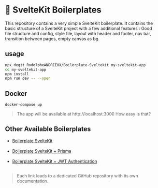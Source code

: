 # 🚀 SvelteKit Boilerplates

This repository contains a very simple SvelteKit boilerplate. 
It contains the basic structure of a SvelteKit project with a few additional features :
Good file structure and config, style file, layout with header and footer, nav bar, transition between pages, empty canvas as bg.

## usage

```bash
npx degit RodolpheANDRIEUX/Boilerplate-Sveltekit my-sveltekit-app
cd my-sveltekit-app
npm install
npm run dev -- --open
```

## Docker

```bash
docker-compose up
```
> The app will be available at http://localhost:3000 How easy is that?

## Other Available Boilerplates

- [Boilerplate SvelteKit](https://github.com/RodolpheANDRIEUX/Boilerplate-Sveltekit)
  <br><br>
- [Boilerplate SvelteKit + Prisma](https://github.com/RodolpheANDRIEUX/Boilerplate-Sveltekit-Prisma)
  <br><br>
- [Boilerplate SvelteKit + JWT Authentication](https://github.com/RodolpheANDRIEUX/Boilerplate-Sveltekit-Authentification)
  <br><br>

>Each link leads to a dedicated GitHub repository with its own documentation.